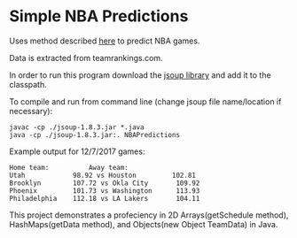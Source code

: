 # Simple NBA Predictions

Uses method described [here](http://www.basketbet.net/how-to-start-betting-online/basketball-betting-types/totals-bets/using-home-away-averages-to-predict-nba-games/) to predict NBA games.

Data is extracted from teamrankings.com.

In order to run this program download the [jsoup library](https://jsoup.org/) and add it to the classpath.

To compile and run from command line (change jsoup file name/location if necessary):
```
javac -cp ./jsoup-1.8.3.jar *.java
java -cp ./jsoup-1.8.3.jar:. NBAPredictions
```

Example output for 12/7/2017 games:
```
Home team:			Away team:
Utah            98.92 vs Houston         102.81
Brooklyn        107.72 vs Okla City       109.92
Phoenix         101.73 vs Washington      113.93
Philadelphia    112.18 vs LA Lakers       104.11
```

This project demonstrates a profeciency in 2D Arrays(getSchedule method), HashMaps(getData method), and Objects(new Object TeamData) in Java.
